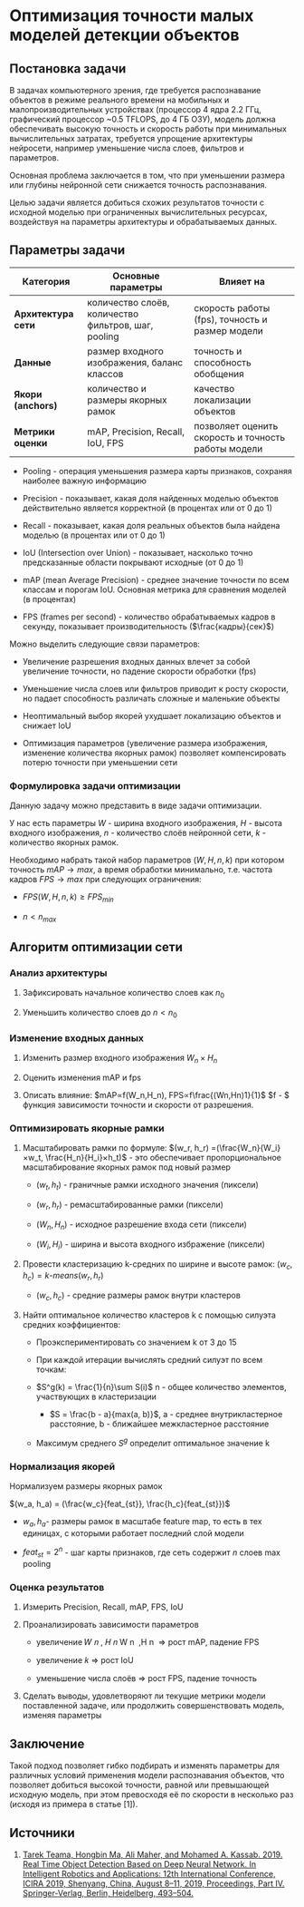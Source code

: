 # Оптимизация точности малых моделей детекции объектов

## Постановка задачи

В задачах компьютерного зрения, где требуется распознавание объектов в режиме реального времени на мобильных и малопроизводительных устройствах (процессор 4 ядра 2.2 ГГц, графический процессор ~0.5 TFLOPS, до 4 ГБ ОЗУ), модель должна обеспечивать высокую точность и скорость работы при минимальных вычислительных затратах, требуется упрощение архитектуры нейросети, например уменьшение числа слоев, фильтров и параметров.

Основная проблема заключается в том, что при уменьшении размера или глубины нейронной сети снижается точность распознавания. 

Целью задачи является добиться схожих результатов точности с исходной моделью при ограниченных вычислительных ресурсах, воздействуя на параметры архитектуры и обрабатываемых данных.

## Параметры задачи

| Категория            | Основные параметры                                  | Влияет на                                           |
| -------------------- | --------------------------------------------------- | --------------------------------------------------- |
| **Архитектура сети** | количество слоёв, количество фильтров, шаг, pooling | скорость работы (fps), точность и размер модели     |
| **Данные**           | размер входного изображения, баланс классов         | точность и способность обобщения                    |
| **Якори (anchors)**  | количество и размеры якорных рамок                  | качество локализации объектов                       |
| **Метрики оценки**   | mAP, Precision, Recall, IoU, FPS                    | позволяет оценить скорость и точность работы модели |

* Pooling - операция уменьшения размера карты признаков, сохраняя наиболее важную информацию

* Precision - показывает, какая доля найденных моделью объектов действительно является корректной (в процентах или от 0 до 1)

* Recall - показывает, какая доля реальных объектов была найдена моделью (в процентах или от 0 до 1)

* IoU (Intersection over Union) - показывает, насколько точно предсказанные области покрывают исходные (от 0 до 1)

* mAP (mean Average Precision) - среднее значение точности по всем классам и порогам IoU. Основная метрика для сравнения моделей (в процентах)

* FPS (frames per second) - количество обрабатываемых кадров в секунду, показывает производительность ($\frac{кадры}{сек}$)

Можно выделить следующие связи параметров:

* Увеличение разрешения входных данных влечет за собой увеличение точности, но падение скорости обработки (fps)

* Уменьшение числа слоев или фильтров приводит к росту скорости, но падает способность различать сложные и маленькие объекты

* Неоптимальный выбор якорей ухудшает локализацию объектов и снижает IoU

* Оптимизация параметров (увеличение размера изображения, изменение количества якорных рамок) позволяет компенсировать потерю точности при уменьшении сети

### Формулировка задачи оптимизации

Данную задачу можно представить в виде задачи оптимизации.

У нас есть параметры $W$ - ширина входного изображения, $H$ - высота входного изображения, $n$ - количество слоёв нейронной сети, $k$ - количество якорных рамок.

Необходимо набрать такой набор параметров $(W, H, n, k)$ при котором точность $mAP → max$, а время обработки минимально, т.е. частота кадров $FPS → max$ при следующих ограничения:

* $FPS(W,H,n,k) \ge FPS_{min}$

* $n < n_{max}$

## Алгоритм оптимизации сети

### Анализ архитектуры

1. Зафиксировать начальное количество слоев как $n_0$

2. Уменьшить количество слоев до $n < n_0$

### Изменение входных данных

1. Изменить размер входного изображения $W_n × H_n$

2. Оценить изменения mAP и fps

3. Описать влияние: 
   $mAP∝f(W_n,H_n​), FPS∝f\frac{(Wn​,Hn​)1}{1}$
   $f - $ функция зависимости точности и скорости от разрешения.​

### Оптимизировать якорные рамки

1. Масштабировать рамки по формуле: 
   $(w_r, h_r) =(\frac{W_n}{W_i}×w_t, \frac{H_n}{H_i}×h_t)$ - это обеспечивает пропорциональное масштабирование якорных рамок под новый размер
   
   * $(w_t, h_t)$ - граничные рамки исходного значения (пиксели)
   
   * $(w_r, h_r)$ - ремасштабированные рамки (пиксели)
   
   * $(W_n,H_n)$ - исходное разрешение входа сети (пиксели)
   
   * $(W_i, H_i)$ - ширина и высота входного избражение (пиксели)

2. Провести кластеризацию k-средних по ширине и высоте рамок:
   $(w_c, h_c) = k$-$means(w_r, h_r)$
   
   * $(w_c, h_c)$ - средние размеры рамок внутри кластеров

3. Найти оптимальное количество кластеров k с помощью силуэта средних коэффициентов:
   
   * Проэкспериментировать со значением k от 3 до 15
   
   * При каждой итерации вычислять средний силуэт по всем точкам:
   
   * $S^g(k) = \frac{1}{n}\sum S(i)$
     n - общее количество элементов, участвующих в кластеризации
     
     * $S = \frac{b - a}{max(a, b)}$,
       a - среднее внутрикластерное расстояние,
       b - ближайшее межкластерное расстояние
   
   * Максимум среднего $S^g$ определит оптимальное значение k

### Нормализация якорей

Нормализуем размеры якорных рамок

$(w_a, h_a) = (\frac{w_c}{feat_{st}}, \frac{h_c}{feat_{st}})$

* $w_a, h_a$- размеры рамок в масштабе feature map, то есть в тех единицах, с которыми работает последний слой модели

* $feat_{st} = 2^n$ - шаг карты признаков, где сеть содержит $n$ слоев max pooling

### Оценка результатов

1. Измерить Precision, Recall, mAP, FPS, IoU

2. Проанализировать зависимости параметров
   
   * увеличение 𝑊 𝑛 , 𝐻 𝑛 W n ​ ,H n ​ ⇒ рост mAP, падение FPS 
   
   * увеличение 𝑘 => рост IoU 
   
   * уменьшение числа слоёв ⇒ рост FPS, падение точность

3. Сделать выводы, удовлетворяют ли текущие метрики модели поставленной задаче, или продолжить совершенствовать модель, изменяя параметры

## Заключение

Такой подход позволяет гибко подбирать и изменять параметры для различных условий применения модели распознавания объектов, что позволяет добиться высокой точности, равной или превышающей исходную модель, при этом превосходя её по скорости в несколько раз (исходя из примера в статье [1]).

## Источники

1. [Tarek Teama, Hongbin Ma, Ali Maher, and Mohamed A. Kassab. 2019. Real Time Object Detection Based on Deep Neural Network. In Intelligent Robotics and Applications: 12th International Conference, ICIRA 2019, Shenyang, China, August 8–11, 2019, Proceedings, Part IV. Springer-Verlag, Berlin, Heidelberg, 493–504.](https://link.springer.com/journal/41315)
